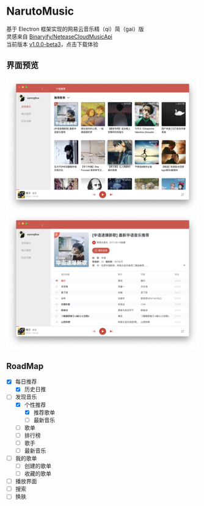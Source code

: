 # NarutoMusic

基于 Electron 框架实现的网易云音乐精（qi）简（gai）版  
灵感来自 [Binaryify/NeteaseCloudMusicApi](https://github.com/Binaryify/NeteaseCloudMusicApi)  
当前版本 [v1.0.0-beta3](https://github.com/waningflow/NarutoMusic/releases/tag/v1.0.0-beta3)，点击下载体验

## 界面预览

<img src="./resources/screen/naruto-music-1.0.0-beta3-page1.png">
<img src="./resources/screen/naruto-music-1.0.0-beta3-page2.png">

## RoadMap

- [x] 每日推荐
  - [x] 历史日推
- [ ] 发现音乐
  - [x] 个性推荐
    - [x] 推荐歌单
    - [ ] 最新音乐
  - [ ] 歌单
  - [ ] 排行榜
  - [ ] 歌手
  - [ ] 最新音乐
- [ ] 我的歌单
  - [ ] 创建的歌单
  - [ ] 收藏的歌单
- [ ] 播放界面
- [ ] 搜索
- [ ] 换肤
